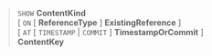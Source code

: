 > `SHOW` **ContentKind** <br>
      \[ `ON` \[ **ReferenceType** \] **ExistingReference** \] <br>
      \[ `AT` \[ `TIMESTAMP` | `COMMIT` \] **TimestampOrCommit** \] <br>
      **ContentKey**